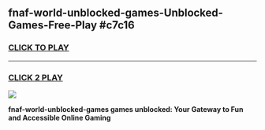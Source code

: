 
## fnaf-world-unblocked-games-Unblocked-Games-Free-Play #c7c16
<h3>
<a href="https://us.freeplayer.one?title=fnaf-world-unblocked-games&ref=9M">CLICK TO PLAY</a></h3>
<hr>

<h3>
<a href="https://us.freeplayer.one?title=fnaf-world-unblocked-games&ref=9M">CLICK 2 PLAY</a>
  
</h3>

<a href="https://us.freeplayer.one?title=fnaf-world-unblocked-games&ref=9M"><img src="https://clearcache.store/games.png"></a>


**fnaf-world-unblocked-games games unblocked: Your Gateway to Fun and Accessible Online Gaming**
